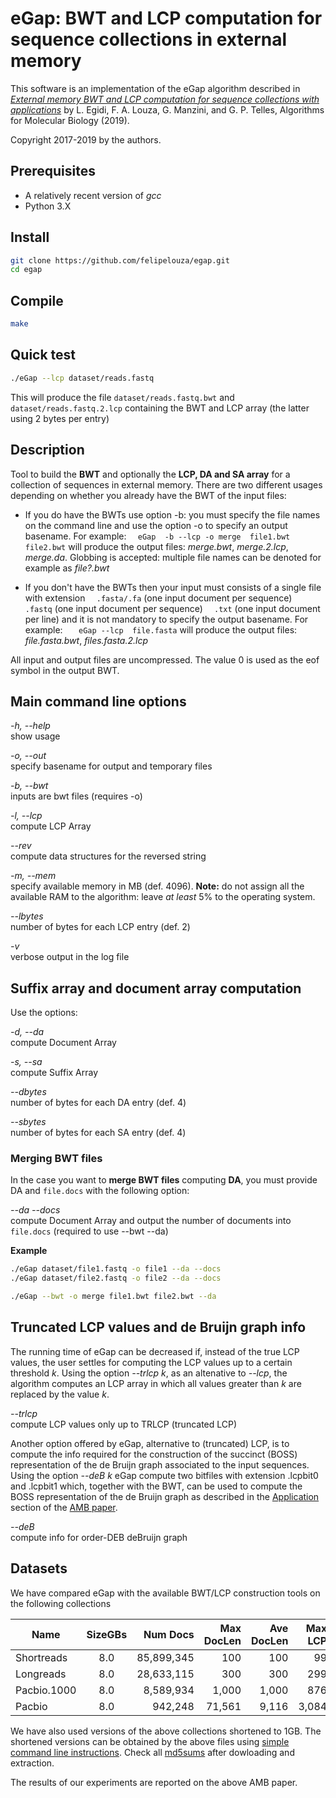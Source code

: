 # eGap: BWT and LCP computation for sequence collections in external memory

This software is an implementation of the eGap algorithm described in 
[*External memory BWT and LCP computation for sequence collections with 
applications*](https://doi.org/10.1186/s13015-019-0140-0) by
L. Egidi, F. A. Louza, G. Manzini, and G. P. Telles, Algorithms for 
Molecular Biology (2019).

Copyright 2017-2019 by the authors. 


## Prerequisites

* A relatively recent version of *gcc*
* Python 3.X


## Install

```sh
git clone https://github.com/felipelouza/egap.git
cd egap
```

## Compile

```sh
make 
```

## Quick test

```sh
./eGap --lcp dataset/reads.fastq
```

This will produce the file `dataset/reads.fastq.bwt` and `dataset/reads.fastq.2.lcp` containing the BWT and LCP array (the latter using 2 bytes per entry)


## Description

Tool to build the **BWT** and optionally the **LCP, DA and SA array** for a collection  of sequences in external memory. There are two different usages depending on whether you already have the BWT of the input files:

* If you do have the BWTs use option -b: you must specify the file names on the command line  and use the option -o to specify an output basename. 
For example:
 `  eGap  -b --lcp -o merge  file1.bwt file2.bwt`
will produce the output files: *merge.bwt*, *merge.2.lcp*, *merge.da*. Globbing is accepted: multiple file names can be denoted for example as *file?.bwt*
 
* If you don't have the BWTs then your input must consists of a single file with extension 
  `  .fasta/.fa`  (one input document per sequence)
  `  .fastq`      (one input document per sequence)
  `  .txt`        (one input document per line)
and it is not mandatory to specify the output basename. For example:
  `   eGap --lcp  file.fasta` 
will produce the output files: *file.fasta.bwt*, *files.fasta.2.lcp*

All input and output files are uncompressed. The value 0 is used as the eof symbol in the output BWT.


## Main command line options

*-h, --help*      
  show usage

*-o, --out*        
  specify basename for output and temporary files

*-b, --bwt*          
 inputs are bwt files (requires -o)

*-l, --lcp*          
  compute LCP Array
 
*--rev*      
  compute data structures for the reversed string  
  
*-m, --mem*     
  specify available memory in MB (def. 4096). **Note:** do not assign all the available RAM to the algorithm: leave *at least* 5% to the operating system.
  
*--lbytes*      
  number of bytes for each LCP entry (def. 2)

*-v*       
  verbose output in the log file

## Suffix array and document array computation 

Use the options: 

*-d, --da*          
  compute Document Array
  
*-s, --sa*          
  compute Suffix Array

*--dbytes*      
  number of bytes for each DA entry (def. 4)

*--sbytes*      
  number of bytes for each SA entry (def. 4)

### Merging BWT files

In the case you want to **merge BWT files** computing **DA**, you must provide DA and `file.docs` with the following option:

*--da --docs*      
  compute Document Array and output the number of documents into `file.docs` (required to use --bwt --da)

**Example**

```sh
./eGap dataset/file1.fastq -o file1 --da --docs
./eGap dataset/file2.fastq -o file2 --da --docs

./eGap --bwt -o merge file1.bwt file2.bwt --da
```


## Truncated LCP values and de Bruijn graph info 

The running time of eGap can be decreased if, instead of the true 
LCP values, the user settles for computing the LCP values up to a certain 
threshold *k*. Using the option *--trlcp k*, as an altenative to *--lcp*, 
the algorithm computes an LCP array in which all values greater than *k* are
replaced by the value *k*.

*--trlcp*      
  compute LCP values only up to TRLCP (truncated LCP)


Another option offered by eGap, alternative to (truncated) LCP, 
is to compute the info required for the construction of the succinct (BOSS)
representation of the de Bruijn graph associated to the input sequences. 
Using the option *--deB k* eGap compute two bitfiles with extension 
.lcpbit0 and .lcpbit1 which, together with the BWT, can be used to compute 
the BOSS representation of the de Bruijn graph as described in the 
[Application](https://almob.biomedcentral.com/articles/10.1186/s13015-019-0140-0#Sec14)
section of the [AMB paper](https://doi.org/10.1186/s13015-019-0140-0). 

*--deB*      
  compute info for order-DEB deBruijn graph


## Datasets


We have compared eGap with the available BWT/LCP construction tools on the following collections


Name         |SizeGBs|Num Docs    |Max DocLen|Ave DocLen|Max LCP| Ave LCP | Download Link
-------------|:-----:|-----------:|---------:|---------:|------:|--------:|-----------
Shortreads   | 8.0   | 85,899,345 | 100      | 100      | 99    | 27.90   | [.tar.gz](https://drive.google.com/open?id=199dUcf-NgCV4WaWTs96siJtibd0GsDM2)
Longreads    | 8.0   | 28,633,115 | 300      | 300      | 299   | 90.28   | [.tar.gz](https://drive.google.com/open?id=1uck1L79ERqkX4G26_-3LYYlGkw0r2Qxe)
Pacbio.1000  | 8.0   | 8,589,934  | 1,000    | 1,000    | 876   | 18.05   | [.tar.gz](https://drive.google.com/open?id=1ehqbYJmRedwiR2iLMYEP1TerkvxhhXZV)
Pacbio       | 8.0   | 942,248    | 71,561   | 9,116    | 3,084 | 18.32   | [.tar.gz](https://drive.google.com/open?id=1JER4Ci1DyZtQERqILNbrebWBXQdVQrW4)


We have also used versions of the above collections shortened to 1GB. The shortened versions can be obtained by the above files using [simple command line instructions](https://drive.google.com/open?id=1rjObN6fzXU_LrOLadCgxQ0bXh5mlTwNq). Check all [md5sums](https://drive.google.com/open?id=1CgoVBpElte6iQ6I1XkvYvi56lHqvq1kK) after dowloading and extraction.

The results of our experiments are reported on the above AMB paper.

